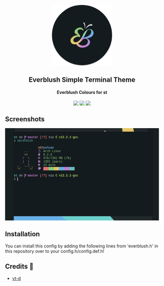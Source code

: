 <div align="center">
<img src="https://github.com/Everblush/assets/blob/main/logo.png?raw=true" height="200px" width="200px">
</div>

<h2 align="center">Everblush Simple Terminal Theme</h2>
<p>
<h4 align="center" <i>Everblush Colours for st</i>
</h4>
</p>

<p align="center">
  <img src="https://img.shields.io/github/stars/vt-d/st?color=e5c76b&labelColor=22292b&style=for-the-badge">
  <img src="https://img.shields.io/static/v1?label=license&message=MIT&color=8ccf7e&labelColor=22292b&style=for-the-badge">
  <img src="https://img.shields.io/github/forks/vt-d/st?color=e74c4c&labelColor=1b2224&style=for-the-badge">
</p>


## Screenshots
<p align="center">
  <img src="https://github.com/Everblush/assets/raw/main/st/st.png">
</p>

## Installation

You can install this config by adding the following lines from 'everblush.h' in this repository over to your config.h/config.def.h!

## Credits 💝
- [vt-d](https://github.com/vt-d)
